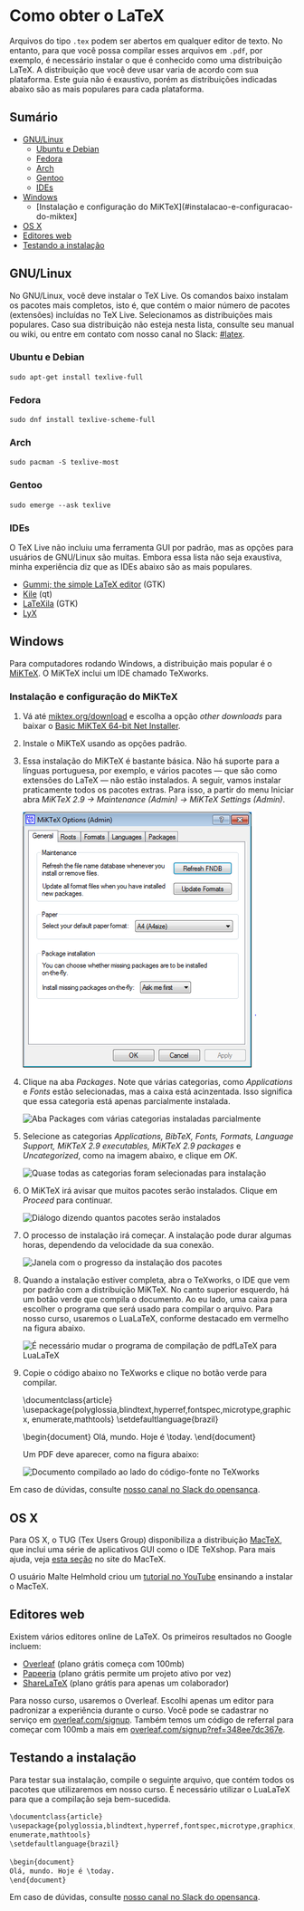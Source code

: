 # Como obter o LaTeX

Arquivos do tipo `.tex` podem ser abertos em qualquer editor de texto. No
entanto, para que você possa compilar esses arquivos em `.pdf`, por exemplo, é
necessário instalar o que é conhecido como uma distribuição LaTeX. A
distribuição que você deve usar varia de acordo com sua plataforma. Este guia
não é exaustivo, porém as distribuições indicadas abaixo são as mais populares
para cada plataforma.

## Sumário

- [GNU/Linux](#gnulinux)
  - [Ubuntu e Debian](#ubuntu-e-debian)
  - [Fedora](#fedora)
  - [Arch](#arch)
  - [Gentoo](#gentoo)
  - [IDEs](#ides)
- [Windows](#windows)
  - [Instalação e configuração do MiKTeX](#instalacao-e-configuracao-do-miktex]
- [OS X](#os-x)
- [Editores web](#editores-web)
- [Testando a instalação](#testando-a-instalação)

## GNU/Linux

No GNU/Linux, você deve instalar o TeX Live. Os comandos baixo instalam os
pacotes mais completos, isto é, que contém o maior número de pacotes
(extensões) incluídas no TeX Live. Selecionamos as distribuições mais
populares. Caso sua distribuição não esteja nesta lista, consulte seu manual ou
wiki, ou entre em contato com nosso canal no Slack:
[#latex](https://opensanca.slack.com/archives/latex).

### Ubuntu e Debian

    sudo apt-get install texlive-full

### Fedora

    sudo dnf install texlive-scheme-full

### Arch

    sudo pacman -S texlive-most

### Gentoo

    sudo emerge --ask texlive

### IDEs

O TeX Live não incluiu uma ferramenta GUI por padrão, mas as opções para
usuários de GNU/Linux são muitas. Embora essa lista não seja exaustiva, minha
experiência diz que as IDEs abaixo são as mais populares.

- [Gummi; the simple LaTeX editor](https://github.com/alexandervdm/gummi) (GTK)
- [Kile](http://kile.sourceforge.net/) (qt)
- [LaTeXila](https://wiki.gnome.org/Apps/LaTeXila) (GTK)
- [LyX](http://www.lyx.org/)

## Windows

Para computadores rodando Windows, a distribuição mais popular é o
[MiKTeX](http://miktex.org/). O MiKTeX inclui um IDE chamado TeXworks.

### Instalação e configuração do MiKTeX

1. Vá até [miktex.org/download](http://miktex.org/download) e escolha a opção
   _other downloads_ para baixar o [Basic MiKTeX 64-bit Net
   Installer](http://mirrors.ctan.org/systems/win32/miktex/setup/basic-miktex-2.9.5997-x64.exe).

2. Instale o MiKTeX usando as opções padrão.

3. Essa instalação do MiKTeX é bastante básica. Não há suporte para a línguas
   portuguesa, por exemplo, e vários pacotes — que são como extensões do LaTeX
   — não estão instalados. A seguir, vamos instalar praticamente todos os
   pacotes extras. Para isso, a partir do menu Iniciar abra _MiKTeX 2.9 →
   Maintenance (Admin) → MiKTeX Settings (Admin)_.

   ![Tela inicial do MiKTeX Settings](img/guia-instalacao/miktex-config-1.png
   "Tela inicial do MiKTeX Settings")

4. Clique na aba _Packages_. Note que várias categorias, como _Applications_ e
   _Fonts_ estão selecionadas, mas a caixa está acinzentada. Isso significa que
   essa categoria está apenas parcialmente instalada.

   ![Aba Packages com várias categorias instaladas
   parcialmente](img/guia-instalacao/miktex-config-2.png "Aba Packages com
   várias categorias instaladas parcialmente")

5. Selecione as categorias _Applications, BibTeX, Fonts, Formats, Language
   Support, MiKTeX 2.9 executables, MiKTeX 2.9 packages_ e _Uncategorized_,
   como na imagem abaixo, e clique em _OK_.

   ![Quase todas as categorias foram selecionadas para
   instalação](img/guia-instalacao/miktex-config-3.png "Quase todas as
   categorias foram selecionadas para instalação")

6. O MiKTeX irá avisar que muitos pacotes serão instalados. Clique em _Proceed_
   para continuar.

   ![Diálogo dizendo quantos pacotes serão
   instalados](img/guia-instalacao/miktex-config-4.png "Diálogo dizendo quantos
   pacotes serão instalados")

7. O processo de instalação irá começar. A instalação pode durar algumas horas,
   dependendo da velocidade da sua conexão. 

   ![Janela com o progresso da instalação dos
   pacotes](img/guia-instalacao/miktex-config-5.png "Janela com o progresso da
   instalação dos pacotes")

8. Quando a instalação estiver completa, abra o TeXworks, o IDE que vem por
   padrão com a distribuição MiKTeX. No canto superior esquerdo, há um botão
   verde que compila o documento. Ao eu lado, uma caixa para escolher o
   programa que será usado para compilar o arquivo. Para nosso curso, usaremos
   o LuaLaTeX, conforme destacado em vermelho na figura abaixo.

   ![É necessário mudar o programa de compilação de pdfLaTeX para
   LuaLaTeX](img/guia-instalacao/texworks.png "É necessário mudar o
   programa de compilação de pdfLaTeX para LuaLaTeX")

7. Copie o código abaixo no TeXworks e clique no botão verde para compilar.

    \documentclass{article}
    \usepackage{polyglossia,blindtext,hyperref,fontspec,microtype,graphicx,
    enumerate,mathtools}
    \setdefaultlanguage{brazil}

    \begin{document}
    Olá, mundo. Hoje é \today.
    \end{document}

   Um PDF deve aparecer, como na figura abaixo:

   ![Documento compilado ao lado do código-fonte no
   TeXworks](img/guia-instalacao/compilacao.png "Documento compilado ao
   lado do código-fonte no TeXworks")

Em caso de dúvidas, consulte [nosso canal no Slack do
opensanca](https://opensanca.slack.com/archives/latex).

## OS X

Para OS X, o TUG (Tex Users Group) disponibiliza a distribuição
[MacTeX](https://tug.org/mactex/), que inclui uma série de aplicativos GUI como
o IDE TeXshop. Para mais ajuda, veja [esta
seção](https://www.tug.org/mactex/gettinghelp.html) no site do MacTeX.

O usuário Malte Helmhold criou um [tutorial no
YouTube](https://www.youtube.com/watch?v=WvGQ2Mrhf7g) ensinando a instalar o
MacTeX.

## Editores web

Existem vários editores online de LaTeX. Os primeiros resultados no Google
incluem:

- [Overleaf](https://www.overleaf.com) (plano grátis começa com 100mb)
- [Papeeria](http://papeeria.com/) (plano grátis permite um projeto ativo por
  vez)
- [ShareLaTeX](https://www.sharelatex.com/) (plano grátis para apenas um
  colaborador)

Para nosso curso, usaremos o Overleaf. Escolhi apenas um editor para padronizar
a experiência durante o curso. Você pode se cadastrar no serviço em
[overleaf.com/signup](https://www.overleaf.com/signup). Também temos um código
de referral para começar com 100mb a mais em
[overleaf.com/signup?ref=348ee7dc367e](https://www.overleaf.com/signup?ref=348ee7dc367e).

## Testando a instalação

Para testar sua instalação, compile o seguinte arquivo, que contém todos os
pacotes que utilizaremos em nosso curso. É necessário utilizar o LuaLaTeX para
que a compilação seja bem-sucedida.

    \documentclass{article}
    \usepackage{polyglossia,blindtext,hyperref,fontspec,microtype,graphicx,
    enumerate,mathtools}
    \setdefaultlanguage{brazil}

    \begin{document}
    Olá, mundo. Hoje é \today.
    \end{document}

Em caso de dúvidas, consulte [nosso canal no Slack do
opensanca](https://opensanca.slack.com/archives/latex).
